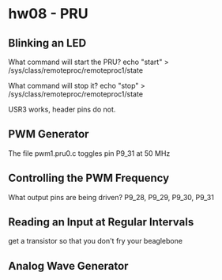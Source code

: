 # hw08 - PRU

## Blinking an LED
What command will start the PRU?
echo "start" > /sys/class/remoteproc/remoteproc1/state

What command will stop it?
echo "stop" > /sys/class/remoteproc/remoteproc1/state

USR3 works, header pins do not. 

## PWM Generator

The file pwm1.pru0.c toggles pin P9_31 at 50 MHz

## Controlling the PWM Frequency

What output pins are being driven?
P9_28, P9_29, P9_30, P9_31

## Reading an Input at Regular Intervals

get a transistor so that you don't fry your beaglebone

## Analog Wave Generator
